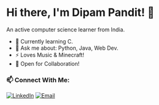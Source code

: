 # Hi there, I'm Dipam Pandit! 👋

An active computer science learner from India.
- 🌱 Currently learning C.
- 💬 Ask me about: Python, Java, Web Dev. 
- ⚡ Loves Music & Minecraft!
- 🤝 Open for Collaboration!


### 📫 Connect With Me:  
[![LinkedIn](https://img.shields.io/badge/-LinkedIn-0077B5?style=flat-square&logo=linkedin&logoColor=white)](https://linkedin.com/in/dipampandit/)  [![Email](https://img.shields.io/badge/-Email-D14836?style=flat-square&logo=gmail&logoColor=white)](mailto:dipampandit21@gmail.com)
